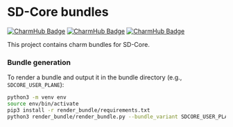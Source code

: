 # SD-Core bundles
[![CharmHub Badge](https://charmhub.io/sdcore/badge.svg)](https://charmhub.io/sdcore)
[![CharmHub Badge](https://charmhub.io/sdcore-control-plane/badge.svg)](https://charmhub.io/sdcore-control-plane)
[![CharmHub Badge](https://charmhub.io/sdcore-user-plane/badge.svg)](https://charmhub.io/sdcore-user-plane)

This project contains charm bundles for SD-Core. 

### Bundle generation

To render a bundle and output it in the bundle directory (e.g., `SDCORE_USER_PLANE`):

```bash
python3 -m venv env
source env/bin/activate
pip3 install -r render_bundle/requirements.txt
python3 render_bundle/render_bundle.py --bundle_variant SDCORE_USER_PLANE --output_file bundle/bundle.yaml
```
